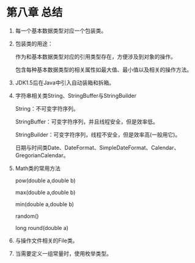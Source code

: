 # 第八章 总结

1. 每一个基本数据类型对应一个包装类。

2. 包装类的用途：

   作为和基本数据类型对应的引用类型存在，方便涉及到对象的操作。

   包含每种基本数据类型的相关属性如最大值、最小值以及相关的操作方法。

3. JDK1.5后在Java中引入自动装箱和拆箱。

4. 字符串相关类String、StringBuffer与StringBuilder

   String：不可变字符序列。

   StringBuffer：可变字符序列，并且线程安全，但是效率低。

   StringBuilder：可变字符序列，线程不安全，但是效率高(一般用它)。

   日期与时间类Date、DateFormat、SimpleDateFormat、Calendar、GregorianCalendar。

5. Math类的常用方法

   pow(double a,double b)

   max(double a,double b)

   min(double a,double b)

   random()

   long round(double a)

6. 与操作文件相关的File类。

7. 当需要定义一组常量时，使用枚举类型。